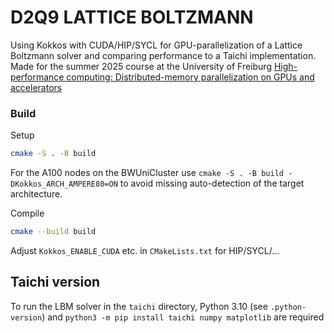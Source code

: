 # D2Q9 LATTICE BOLTZMANN
Using Kokkos with CUDA/HIP/SYCL for GPU-parallelization of a Lattice Boltzmann solver and comparing performance to a Taichi implementation. Made for the summer 2025 course at the University of Freiburg [High-performance computing: Distributed-memory parallelization on GPUs and accelerators](https://pastewka.github.io/Accelerators/)

### Build
Setup
```bash
cmake -S . -B build
```
For the A100 nodes on the BWUniCluster use `cmake -S . -B build -DKokkos_ARCH_AMPERE80=ON` to avoid missing auto-detection of the target architecture. 

Compile 
```bash
cmake --build build
```

Adjust `Kokkos_ENABLE_CUDA` etc. in `CMakeLists.txt` for HIP/SYCL/...


## Taichi version

To run the LBM solver in the `taichi` directory, Python 3.10 (see `.python-version`) and `python3 -m pip install taichi numpy matplotlib` are required

